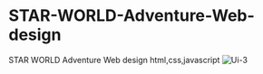 # STAR-WORLD-Adventure-Web-design
STAR WORLD Adventure Web design html,css,javascript
![Ui-3](https://user-images.githubusercontent.com/87580847/210730392-23924f37-9f48-4f3c-822e-3e2047feb051.png)
